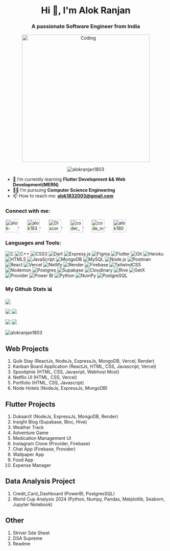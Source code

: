 <h1 align="center">Hi 👋, I'm Alok Ranjan</h1>
<h3 align="center">A passionate Software Engineer from India</h3>

<!-- GIF Image -->
<p align="center">
  <img src="https://user-images.githubusercontent.com/55389276/140866485-8fb1c876-9a8f-4d6a-98dc-08c4981eaf70.gif" alt="Coding" width="400"/>
</p>

<!-- Profile View Counter -->
<p align="center">
  <img src="https://komarev.com/ghpvc/?username=alokranjan1803&label=Profile%20views&color=0e75b6&style=flat" alt="alokranjan1803"/>
</p>

<!-- About Me -->
- 🌱 I’m currently learning **Flutter Development && Web Development(MERN)**
- 👨‍💻 I’m pursuing **Computer Science Engineering**
- 📫 How to reach me: **alok1832003@gmail.com**

<!-- Connect with Me -->
<h3 align="left">Connect with me:</h3>
<p align="left">
  <a href="https://linkedin.com/in/alok-ranjan-bb0685179" target="blank">
    <img align="center" src="https://icons.iconarchive.com/icons/limav/flat-gradient-social/512/Linkedin-icon.png" alt="alok-ranjan-bb0685179" height="40" width="40" />
  </a>
  &nbsp; &nbsp; &nbsp;
  <a href="https://instagram.com/alok1832003" target="blank">
    <img align="center" src="https://icons.iconarchive.com/icons/dakirby309/simply-styled/128/Instagram-icon.png" alt="alok1832003" height="40" width="40" />
  </a>
  &nbsp; &nbsp; &nbsp;
  <a href="https://discord.gg/alok_018#1124" target="blank">
    <img align="center" src="https://raw.githubusercontent.com/rahuldkjain/github-profile-readme-generator/master/src/images/icons/Social/discord.svg" alt="Discord" height="40" width="40" />
  </a>
  &nbsp; &nbsp; &nbsp;
  <a href="https://www.codechef.com/users/coder_dude83" target="blank">
    <img align="center" src="https://i.pinimg.com/originals/c5/d9/fc/c5d9fc1e18bcf039f464c2ab6cfb3eb6.jpg" alt="coder_dude83" height="40" width="40" />
  </a>
  &nbsp; &nbsp; &nbsp;
  <a href="https://www.leetcode.com/code_infinite180" target="blank">
    <img align="center" src="https://user-images.githubusercontent.com/36547915/97088991-45da5d00-1652-11eb-900f-80d106540f4f.png" alt="code_infinite180" height="40" width="40" />
  </a>
  &nbsp; &nbsp; &nbsp;
  <a href="https://auth.geeksforgeeks.org/user/alok1803" target="blank">
    <img align="center" src="https://www.geeksforgeeks.org/wp-content/uploads/gfg_200X200-1.png" alt="alok1803" height="40" width="40" />
  </a>
</p>


<h3 align="left">Languages and Tools:</h3> 


![C](https://img.shields.io/badge/c-%2300599C.svg?style=for-the-badge&logo=c&logoColor=white) 
![C++](https://img.shields.io/badge/c++-%2300599C.svg?style=for-the-badge&logo=c%2B%2B&logoColor=white) 
![CSS3](https://img.shields.io/badge/css3-%231572B6.svg?style=for-the-badge&logo=css3&logoColor=white) 
![Dart](https://img.shields.io/badge/dart-%230175C2.svg?style=for-the-badge&logo=dart&logoColor=white) 
![Express.js](https://img.shields.io/badge/express.js-%23404d59.svg?style=for-the-badge&logo=express&logoColor=%2361DAFB) 
![Figma](https://img.shields.io/badge/figma-%23F24E1E.svg?style=for-the-badge&logo=figma&logoColor=white) 
![Flutter](https://img.shields.io/badge/Flutter-%2302569B.svg?style=for-the-badge&logo=Flutter&logoColor=white) 
![Git](https://img.shields.io/badge/git-%23F05033.svg?style=for-the-badge&logo=git&logoColor=white) 
![Heroku](https://img.shields.io/badge/heroku-%23430098.svg?style=for-the-badge&logo=heroku&logoColor=white) 
![HTML5](https://img.shields.io/badge/html5-%23E34F26.svg?style=for-the-badge&logo=html5&logoColor=white) 
![JavaScript](https://img.shields.io/badge/javascript-%23323330.svg?style=for-the-badge&logo=javascript&logoColor=%23F7DF1E) 
![MongoDB](https://img.shields.io/badge/MongoDB-%234ea94b.svg?style=for-the-badge&logo=mongodb&logoColor=white) 
![MySQL](https://img.shields.io/badge/mysql-%234479A1.svg?style=for-the-badge&logo=mysql&logoColor=white) 
![Node.js](https://img.shields.io/badge/node.js-6DA55F?style=for-the-badge&logo=node.js&logoColor=white) 
![Postman](https://img.shields.io/badge/postman-%23FF6C37.svg?style=for-the-badge&logo=postman&logoColor=white) 
![React](https://img.shields.io/badge/react-%2320232a.svg?style=for-the-badge&logo=react&logoColor=%2361DAFB) 
![Vercel](https://img.shields.io/badge/vercel-%23000000.svg?style=for-the-badge&logo=vercel&logoColor=white) 
![Netlify](https://img.shields.io/badge/netlify-%23000000.svg?style=for-the-badge&logo=netlify&logoColor=#00C7B7) 
![Render](https://img.shields.io/badge/Render-%46E3B7.svg?style=for-the-badge&logo=render&logoColor=white) 
![Firebase](https://img.shields.io/badge/firebase-%23039BE5.svg?style=for-the-badge&logo=firebase)
![TailwindCSS](https://img.shields.io/badge/tailwindcss-%2338B2AC.svg?style=for-the-badge&logo=tailwind-css&logoColor=white) 
![Nodemon](https://img.shields.io/badge/Nodemon-%23323330.svg?style=for-the-badge&logo=nodemon&logoColor=%BBDEAD) 
![Postgres](https://img.shields.io/badge/postgres-%23316192.svg?style=for-the-badge&logo=postgresql&logoColor=white) 
![Supabase](https://img.shields.io/badge/supabase-%233ECF8E.svg?style=for-the-badge&logo=supabase&logoColor=white) 
![Cloudinary](https://img.shields.io/badge/cloudinary-%2334A853.svg?style=for-the-badge&logo=cloudinary&logoColor=white)
![Rive](https://img.shields.io/badge/rive-%2300D8FF.svg?style=for-the-badge&logo=rive&logoColor=white) 
![GetX](https://img.shields.io/badge/getx-%23DC143C.svg?style=for-the-badge&logo=getx&logoColor=white) 
![Provider](https://img.shields.io/badge/provider-%23007ACC.svg?style=for-the-badge&logo=provider&logoColor=white)
![Power BI](https://img.shields.io/badge/Power%20BI-F2C811?style=for-the-badge&logo=power-bi&logoColor=black)
![Python](https://img.shields.io/badge/Python-3776AB?style=for-the-badge&logo=python&logoColor=white)
![NumPy](https://img.shields.io/badge/NumPy-013243?style=for-the-badge&logo=numpy&logoColor=white)
![PostgreSQL](https://img.shields.io/badge/PostgreSQL-336791?style=for-the-badge&logo=postgresql&logoColor=white)





### My Github Stats 📊

![](http://github-profile-summary-cards.vercel.app/api/cards/profile-details?username=alokranjan1803&theme=github_dark)

![](http://github-profile-summary-cards.vercel.app/api/cards/productive-time?username=alokranjan1803&theme=github_dark&utcOffset=8) ![](http://github-profile-summary-cards.vercel.app/api/cards/repos-per-language?username=alokranjan1803&theme=github_dark)

![](http://github-profile-summary-cards.vercel.app/api/cards/most-commit-language?username=alokranjan1803&theme=github_dark) ![](http://github-profile-summary-cards.vercel.app/api/cards/stats?username=alokranjan1803&theme=github_dark)

<img src="https://streak-stats.demolab.com/?user=alokranjan1803&theme=dark&hide_border=true&mode=weekly&background=-45%2C000000%2C515151" alt="alokranjan1803" />

## Web Projects
<ol>
  <li>Quik Stay (ReactJs, NodeJs, ExpressJs, MongoDB, Vercel, Render)</li>
  <li>Kanban Board Application (ReactJs, HTML, CSS, Javascript, Vercel)</li>
  <li>Spootiphie (HTML, CSS, Javasript, Webhost Most)</li>
  <li>Netflix UI (HTML, CSS, Vercel)</li>
  <li>Portfolio (HTML, CSS, Javascript)</li>
  <li>Node Hotels (NodeJs, ExpressJs, MongoDB)</li>
</ol>

## Flutter Projects
<ol>
  <li>DukaanX (NodeJs, ExpressJs, MongoDB, Render)</li>
  <li>Insight Blog (Supabase, Bloc, Hive)</li>
  <li>Weather Track</li>
  <li>Adventure Game</li>
  <li>Medication Management UI</li>
  <li>Instagram Clone (Provider, Firebase)</li>
  <li>Chat App (Firebase, Provider)</li>
  <li>Wallpaper App</li>
  <li>Food App</li>
  <li>Expense Manager</li>
</ol>

## Data Analysis Project
<ol>
  <li>Credit_Card_Dashboard (PowerBI, PostgresSQL)</li>
  <li>World Cup Analysis 2024 (Python, Numpy, Pandas, Matplotlib, Seaborn, Jupyter Notebook)</li>
  
</ol>



## Other
<ol>
  <li>Striver Sde Sheet</li>
  <li>DSA Supreme</li>
  <li>Readme</li>
  
</ol>
